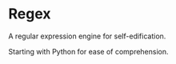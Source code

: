 # Regex

A regular expression engine for self-edification.

Starting with Python for ease of comprehension.
